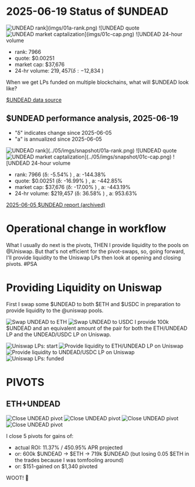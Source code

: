 # 2025-06-19 Status of $UNDEAD 

![$UNDEAD rank](imgs/01a-rank.png) 
![$UNDEAD quote](imgs/01b-quote.png) 
![$UNDEAD market captalization](imgs/01c-cap.png) 
![$UNDEAD 24-hour volume](imgs/01d-vol.png) 

* rank: 7966 
* quote: $0.00251 
* market cap: $37,676 
* 24-hr volume: $219,457 (δ: -$12,834 ) 

When we get LPs funded on multiple blockchains, what will $UNDEAD look like? 

[$UNDEAD data source](https://www.coingecko.com/en/coins/undead-blocks) 
## $UNDEAD performance analysis, 2025-06-19 

* "δ" indicates change since 2025-06-05 
* "a" is annualized since 2025-06-05 

![$UNDEAD rank](../05/imgs/snapshot/01a-rank.png) 
![$UNDEAD quote](../05/imgs/snapshot/01b-quote.png) 
![$UNDEAD market captalization](../05/imgs/snapshot/01c-cap.png) 
![$UNDEAD 24-hour volume](../05/imgs/snapshot/01d-vol.png) 

* rank: 7966 (δ: -5.54% ) , a: -144.38% 
* quote: $0.00251 (δ: -16.99% ) , a: -442.85% 
* market cap: $37,676 (δ: -17.00% ) , a: -443.19% 
* 24-hr volume: $219,457 (δ: 36.58% ) , a: 953.63% 

[2025-06-05 $UNDEAD report (archived)](https://github.com/pivoteur/biz/tree/main/blog/2025/06/05) 

# Operational change in workflow

What I usually do next is the pivots, THEN I provide liquidity to the pools on @Uniswap. But that's not efficient for the pivot-swaps, so, going forward, I'll provide liquidity to the Uniswap LPs then look at opening and closing pivots. #PSA 


# Providing Liquidity on Uniswap 

First I swap some $UNDEAD to both $ETH and $USDC in preparation to provide liquidity to the @uniswap pools. 

![Swap UNDEAD to ETH](imgs/02a-swap-to-eth.png) 
![Swap UNDEAD to USDC](imgs/02b-swap-to-usdc.png) 
I provide 100k $UNDEAD and an equivalent amount of the pair for both the ETH/UNDEAD LP and the UNDEAD/USDC LP on Uniswap. 

![Uniswap LPs: start](imgs/03a-lps-start.png) 
![Provide liquidity to ETH/UNDEAD LP on Uniswap](imgs/03b-provide-to-eth-undead-lp.png) 
![Provide liquidity to UNDEAD/USDC LP on Uniswap](imgs/03c-provide-to-undead-usdc-lp.png) 
![Uniswap LPs: funded](imgs/03d-lps-funded.png) 

# PIVOTS

## ETH+UNDEAD

![Close UNDEAD pivot](imgs/04a-close-undead-pivot.png)
![Close UNDEAD pivot](imgs/04b-close-undead-pivot.png)
![Close UNDEAD pivot](imgs/04c-close-undead-pivot.png)
![Close UNDEAD pivot](imgs/04d-close-undead-pivot.png)

I close 5 pivots for gains of:

* actual ROI: 11.37% / 450.95% APR projected
* or: 600k $UNDEAD -> $ETH -> 719k $UNDEAD (but losing 0.05 $ETH in the trades because I was tomfooling around)
* or: $151-gained on $1,340 pivoted

WOOT! 🎉

